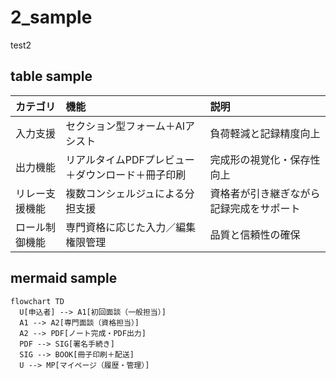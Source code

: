 # 2_sample

test2

## table sample

| カテゴリ       | 機能                                              | 説明                                     |
|:---------------|:--------------------------------------------------|:-----------------------------------------|
| 入力支援       | セクション型フォーム＋AIアシスト                  | 負荷軽減と記録精度向上                   |
| 出力機能       | リアルタイムPDFプレビュー＋ダウンロード＋冊子印刷 | 完成形の視覚化・保存性向上               |
| リレー支援機能 | 複数コンシェルジュによる分担支援                  | 資格者が引き継ぎながら記録完成をサポート |
| ロール制御機能 | 専門資格に応じた入力／編集権限管理                | 品質と信頼性の確保                       |

## mermaid sample

```mermaid
flowchart TD
  U[申込者] --> A1[初回面談（一般担当）]
  A1 --> A2[専門面談（資格担当）]
  A2 --> PDF[ノート完成・PDF出力]
  PDF --> SIG[署名手続き]
  SIG --> BOOK[冊子印刷＋配送]
  U --> MP[マイページ（履歴・管理）]
```